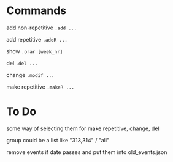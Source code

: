 # Commands
add non-repetitive `.add ...`

add repetitive `.addR ...`

show `.orar [week_nr]`

del `.del ...`

change `.modif ...`

make repetitive `.makeR ...`

# To Do

some way of selecting them for make repetitive, change, del

group could be a list like "313,314" / "all"

remove events if date passes and put them into old_events.json